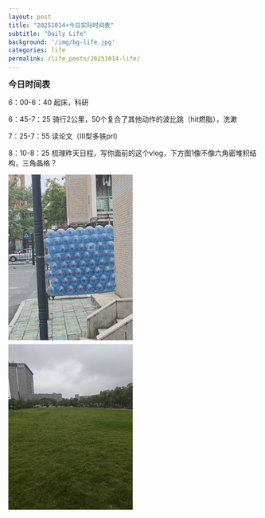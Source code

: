 ```yaml
---
layout: post
title: "20251014+今日实际时间表"
subtitle: "Daily Life"
background: '/img/bg-life.jpg'
categories: life
permalink: /life_posts/20251014-life/
---
```

**<span style="font-size: 120%">今日时间表</span>**



6：00-6：40 起床，科研

6：45-7：25 骑行2公里，50个复合了其他动作的波比跳（hit燃脂），洗漱

7：25-7：55 读论文（III型多铁prl）

8：10-8：25 梳理昨天日程，写你面前的这个vlog，下方图1像不像六角密堆积结构，三角晶格？



<div style="
  column-count: 2;
  column-gap: 5px;
  max-width: 700px;
  margin: 0 auto;
">
  <img src="/img/life/20251014/bg-run.jpg" style="width:100%; margin-bottom:5px;">
  <img src="/img/life/20251014/bg-run1.jpg" style="width:100%; margin-bottom:5px;">

</div>




